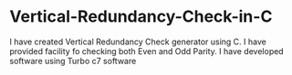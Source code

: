 # Vertical-Redundancy-Check-in-C
I have created Vertical Redundancy Check generator using C. I have provided facility fo checking both Even and Odd Parity. I have developed software using Turbo c7 software

